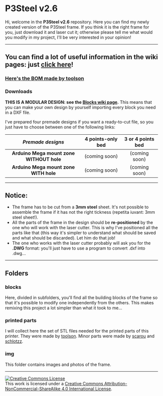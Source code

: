 # P3Steel v2.6

Hi, welcome in the **P3Steel v2.6** repository. Here you can find my newly created version of the P3Steel frame. If you think it is the right frame for you, just download it and laser cut it; otherwise please tell me what would you modify in my project, I'll be very interested in your opinion!

***
## You can find a lot of useful information in the wiki pages: just [click here](https://github.com/iosonopersia/P3Steel-v2.6/wiki)!

### **[Here's the BOM made by toolson](http://scheuten.me/?p=745)**

### Downloads
**THIS IS A MODULAR DESIGN: see the [Blocks wiki page](https://github.com/iosonopersia/P3Steel-v2.6/wiki/Blocks).**
This means that you can make your own design by yourself importing every block you need in a DXF file.

I've prepared four premade designs if you want a ready-to-cut file, so you just have to choose between one of the following links:

|*Premade designs*|4 points-only bed|3 or 4 points bed|
|:---:|:---:|:---:|
|**Arduino Mega mount zone WITHOUT hole**|(coming soon)|(coming soon)|
|**Arduino Mega mount zone WITH hole**|(coming soon)|(coming soon)|
***

## Notice:
- The frame has to be cut from a **3mm steel** sheet. It's not possible to assemble the frame if it has not the right tickness (repetita iuvant: 3mm steel sheet!).
- All the parts of the frame in the design should be **re-positioned** by the one who will work with the laser cutter. This is why I've positioned all the parts like that (this way it's simpler to understand what should be saved and what should be discarded). Let him do that job!
- The one who works with the laser cutter probably will ask you for the **.DWG** format: you'll just have to use a program to convert .dxf into .dwg...

***

## Folders

### blocks
Here, divided in subfolders, you'll find all the building blocks of the frame so that it's possible to modify one independently from the others. This makes remixing this project a lot simpler than what it took to me...

### printed parts
I will collect here the set of STL files needed for the printed parts of this printer. They were made by [toolson](https://www.thingiverse.com/toolson/about). Minor parts were made by [scarou](https://www.thingiverse.com/scarou/about) and [schlotzz](https://www.thingiverse.com/schlotzz/about).

### img
This folder contains images and photos of the frame.

***

<a rel="license" href="http://creativecommons.org/licenses/by-nc-sa/4.0/"><img alt="Creative Commons License" style="border-width:0" src="https://i.creativecommons.org/l/by-nc-sa/4.0/88x31.png" /></a><br />This work is licensed under a <a rel="license" href="http://creativecommons.org/licenses/by-nc-sa/4.0/">Creative Commons Attribution-NonCommercial-ShareAlike 4.0 International License</a>.
